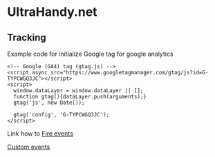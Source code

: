 # UltraHandy.net

## Tracking

Example code for initialize Google tag for google analytics
```
<!-- Google (GA4) tag (gtag.js) -->
<script async src="https://www.googletagmanager.com/gtag/js?id=G-TYPCWGQ3JC"></script>
<script>
  window.dataLayer = window.dataLayer || [];
  function gtag(){dataLayer.push(arguments);}
  gtag('js', new Date());

  gtag('config', 'G-TYPCWGQ3JC');
</script>
```


Link how to [Fire events](https://developers.google.com/analytics/devguides/collection/gtagjs/sending-data)

[Custom events](https://www.analyticsmania.com/post/how-to-track-custom-events-with-google-analytics-4/)
